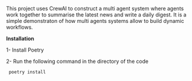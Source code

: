 This project uses CrewAI to construct a multi agent system where agents work together to summarise the latest news and write a daily digest.
It is a simple demonstraton of how multi agents systems allow to build dynamic workflows.

<b>Installation</b>

1- Install Poetry

2- Run the following command in the directory of the code 

<code> poetry install </code>


